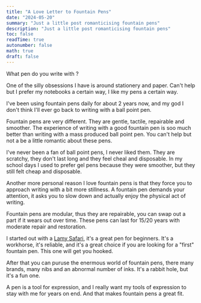 ```yaml
---
title: "A Love Letter to Fountain Pens"
date: "2024-05-20"
summary: "Just a little post romanticising fountain pens"
description: "Just a little post romanticising fountain pens"
toc: false
readTime: true
autonumber: false
math: true
draft: false
---
```


What pen do you write with ?

One of the silly obsessions I have is around stationery and paper. Can't help but I prefer my notebooks a certain way, I like my pens a certain way.

I've been using fountain pens daily for about 2 years now, and my god I don't think I'll ever go back to writing with a ball point pen.

Fountain pens are very different. They are gentle, tactile, repairable and smoother. The experience of writing with a good fountain pen is soo much better than writing with a mass produced ball point pen. You can't help but not a be a little romantic about these pens.

I've never been a fan of ball point pens, I never liked them. They are scratchy, they don't last long and they feel cheal and disposable. In my school days I used to prefer gel pens because they were smoother, but they still felt cheap and disposable.

Another more personal reason I love fountain pens is that they force you to approach writing with a bit more stillness. A fountain pen demands your attention, it asks you to slow down and actually enjoy the physical act of writing.

Fountain pens are modular, thus they are repairable, you can swap out a part if it wears out over time. These pens can last for 15/20 years with moderate repair and restoration.

I started out with a [Lamy Safari](https://www.lamy.com/en/lamy-safari/), it's a great pen for beginners. It's a workhorse, it's reliable, and it's a great choice if you are looking for a "first" fountain pen. This one will get you hooked.

After that you can puruse the enermous world of fountain pens, there many brands, many nibs and an abnormal number of inks. It's a rabbit hole, but it's a fun one.

A pen is a tool for expression, and I really want my tools of expression to stay with me for years on end. And that makes fountain pens a great fit.
